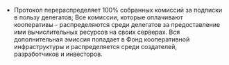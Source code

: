 - Протокол перераспределяет 100% собранных комиссий за подписки в пользу делегатов;
Все комиссии, которые оплачивают кооперативы - распределяются среди делегатов за предоставление ими вычислительных ресурсов на своих серверах. Вся дополнительная эмиссия попадает в Фонд кооперативной инфраструктуры и распределяется среди создателей, разработчиков и инвесторов. 
